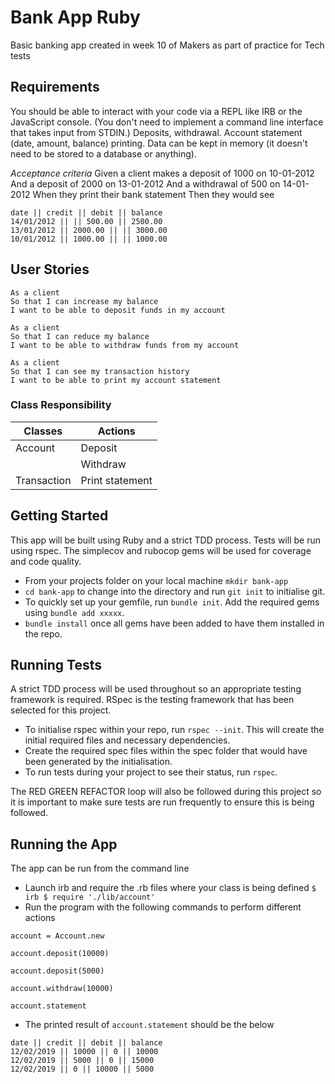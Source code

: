 # Bank App Ruby
Basic banking app created in week 10 of Makers as part of practice for Tech tests

Requirements
-----
You should be able to interact with your code via a REPL like IRB or the JavaScript console. (You don't need to implement a command line interface that takes input from STDIN.)
Deposits, withdrawal.
Account statement (date, amount, balance) printing.
Data can be kept in memory (it doesn't need to be stored to a database or anything).

*Acceptance criteria*
Given a client makes a deposit of 1000 on 10-01-2012
And a deposit of 2000 on 13-01-2012
And a withdrawal of 500 on 14-01-2012
When they print their bank statement
Then they would see

```
date || credit || debit || balance
14/01/2012 || || 500.00 || 2500.00
13/01/2012 || 2000.00 || || 3000.00
10/01/2012 || 1000.00 || || 1000.00
```

User Stories
----
```
As a client
So that I can increase my balance
I want to be able to deposit funds in my account

As a client
So that I can reduce my balance
I want to be able to withdraw funds from my account

As a client
So that I can see my transaction history
I want to be able to print my account statement
```

### Class Responsibility

| Classes | Actions|
| ------------- | ------------- |
| Account  | Deposit |
|  | Withdraw  |
| Transaction | Print statement

Getting Started
----
This app will be built using Ruby and a strict TDD process. Tests will be run using rspec. The simplecov and rubocop gems will be used for coverage and code quality.

* From your projects folder on your local machine `mkdir bank-app`
* `cd bank-app` to change into the directory and run `git init` to initialise git.
* To quickly set up your gemfile, run `bundle init`. Add the required gems using `bundle add xxxxx`.
* `bundle install` once all gems have been added to have them installed in the repo.

Running Tests
----
A strict TDD process will be used throughout so an appropriate testing framework is required. RSpec is the testing framework that has been selected for this project.

* To initialise rspec within your repo, run `rspec --init`. This will create the initial required files and necessary dependencies.
* Create the required spec files within the spec folder that would have been generated by the initialisation.
* To run tests during your project to see their status, run `rspec`.

The RED GREEN REFACTOR loop will also be followed during this project so it is important to make sure tests are run frequently to ensure this is being followed.

Running the App
----
The app can be run from the command line

* Launch irb and require the .rb files where your class is being defined
`$ irb
 $ require './lib/account'`
 * Run the program with the following commands to perform different actions
 ```
account = Account.new

account.deposit(10000)

account.deposit(5000)

account.withdraw(10000)

account.statement
 ```
 * The printed result of `account.statement` should be the below
 ```
 date || credit || debit || balance
 12/02/2019 || 10000 || 0 || 10000
 12/02/2019 || 5000 || 0 || 15000
 12/02/2019 || 0 || 10000 || 5000
 ```
